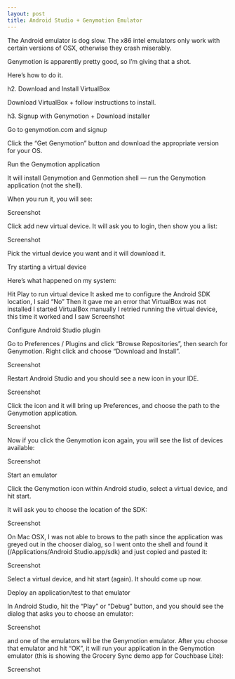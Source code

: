 ```yaml
---
layout: post
title: Android Studio + Genymotion Emulator
---
```




The Android emulator is dog slow. The x86 intel emulators only work with certain versions of OSX, otherwise they crash miserably.

Genymotion is apparently pretty good, so I’m giving that a shot.

Here’s how to do it.

h2. Download and Install VirtualBox

Download VirtualBox + follow instructions to install.

h3. Signup with Genymotion + Download installer

Go to genymotion.com and signup

Click the “Get Genymotion” button and download the appropriate version for your OS.

Run the Genymotion application

It will install Genymotion and Genmotion shell — run the Genymotion application (not the shell).

When you run it, you will see:

Screenshot

Click add new virtual device. It will ask you to login, then show you a list:

Screenshot

Pick the virtual device you want and it will download it.

Try starting a virtual device

Here’s what happened on my system:

Hit Play to run virtual device
It asked me to configure the Android SDK location, I said “No”
Then it gave me an error that VirtualBox was not installed
I started VirtualBox manually
I retried running the virtual device, this time it worked and I saw
Screenshot

Configure Android Studio plugin

Go to Preferences / Plugins and click “Browse Repositories”, then search for Genymotion. Right click and choose “Download and Install”.

Screenshot

Restart Android Studio and you should see a new icon in your IDE.

Screenshot

Click the icon and it will bring up Preferences, and choose the path to the Genymotion application.

Screenshot

Now if you click the Genymotion icon again, you will see the list of devices available:

Screenshot

Start an emulator

Click the Genymotion icon within Android studio, select a virtual device, and hit start.

It will ask you to choose the location of the SDK:

Screenshot

On Mac OSX, I was not able to brows to the path since the application was greyed out in the chooser dialog, so I went onto the shell and found it (/Applications/Android Studio.app/sdk) and just copied and pasted it:

Screenshot

Select a virtual device, and hit start (again). It should come up now.

Deploy an application/test to that emulator

In Android Studio, hit the “Play” or “Debug” button, and you should see the dialog that asks you to choose an emulator:

Screenshot

and one of the emulators will be the Genymotion emulator. After you choose that emulator and hit “OK”, it will run your application in the Genymotion emulator (this is showing the Grocery Sync demo app for Couchbase Lite):

Screenshot

